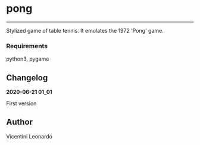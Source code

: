 # pong

---

Stylized game of table tennis. It emulates the 1972 'Pong' game.

### Requirements

python3, pygame

## Changelog

**2020-06-21 01_01**

First version

## Author

Vicentini Leonardo
